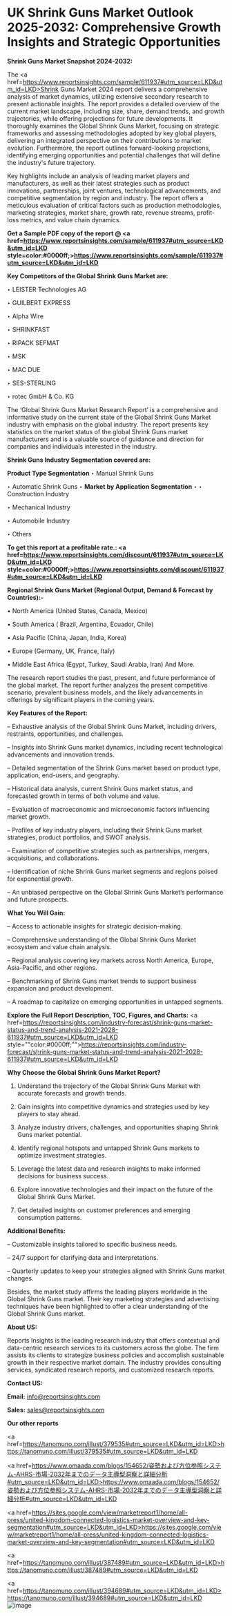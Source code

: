 # UK Shrink Guns Market Outlook 2025-2032: Comprehensive Growth Insights and Strategic Opportunities

<strong>Shrink Guns Market Snapshot 2024-2032:</strong>

The <a href=https://www.reportsinsights.com/sample/611937#utm_source=LKD&utm_id=LKD>Shrink Guns Market 2024 report</a> delivers a comprehensive analysis of market dynamics, utilizing extensive secondary research to present actionable insights. The report provides a detailed overview of the current market landscape, including size, share, demand trends, and growth trajectories, while offering projections for future developments. It thoroughly examines the Global Shrink Guns Market, focusing on strategic frameworks and assessing methodologies adopted by key global players, delivering an integrated perspective on their contributions to market evolution. Furthermore, the report outlines forward-looking projections, identifying emerging opportunities and potential challenges that will define the industry's future trajectory.

Key highlights include an analysis of leading market players and manufacturers, as well as their latest strategies such as product innovations, partnerships, joint ventures, technological advancements, and competitive segmentation by region and industry. The report offers a meticulous evaluation of critical factors such as production methodologies, marketing strategies, market share, growth rate, revenue streams, profit-loss metrics, and value chain dynamics.

<strong>Get a Sample PDF copy of the report @ <a href=https://www.reportsinsights.com/sample/611937#utm_source=LKD&utm_id=LKD style=color:#0000ff;>https://www.reportsinsights.com/sample/611937#utm_source=LKD&utm_id=LKD</a></strong>

<strong>Key Competitors of the Global Shrink Guns Market are:</strong>

‣ LEISTER Technologies AG

‣ GUILBERT EXPRESS

‣ Alpha Wire

‣ SHRINKFAST

‣ RIPACK SEFMAT

‣ MSK

‣ MAC DUE

‣ SES-STERLING

‣ rotec GmbH & Co. KG

The ‘Global Shrink Guns Market Research Report’ is a comprehensive and informative study on the current state of the Global Shrink Guns Market industry with emphasis on the global industry. The report presents key statistics on the market status of the global Shrink Guns market manufacturers and is a valuable source of guidance and direction for companies and individuals interested in the industry.

<strong>Shrink Guns Industry Segmentation covered are:</strong>

<strong>Product Type Segmentation</strong>
‣
Manual Shrink Guns

‣ Automatic Shrink Guns
‣ 
<strong>Market by Application Segmentation</strong>
‣
‣  Construction Industry

‣ Mechanical Industry

‣ Automobile Industry

‣ Others

<strong>To get this report at a profitable rate.: <a href=https://www.reportsinsights.com/discount/611937#utm_source=LKD&utm_id=LKD style=color:#0000ff;>https://www.reportsinsights.com/discount/611937#utm_source=LKD&utm_id=LKD</a></strong>

<strong>Regional Shrink Guns Market (Regional Output, Demand &amp; Forecast by Countries):-</strong>

• North America (United States, Canada, Mexico)

• South America ( Brazil, Argentina, Ecuador, Chile)

• Asia Pacific (China, Japan, India, Korea)

• Europe (Germany, UK, France, Italy)

• Middle East Africa (Egypt, Turkey, Saudi Arabia, Iran) And More.

The research report studies the past, present, and future performance of the global market. The report further analyzes the present competitive scenario, prevalent business models, and the likely advancements in offerings by significant players in the coming years.

<strong>Key Features of the Report:</strong>

– Exhaustive analysis of the Global Shrink Guns Market, including drivers, restraints, opportunities, and challenges.

– Insights into Shrink Guns market dynamics, including recent technological advancements and innovation trends.

– Detailed segmentation of the Shrink Guns market based on product type, application, end-users, and geography.

– Historical data analysis, current Shrink Guns market status, and forecasted growth in terms of both volume and value.

– Evaluation of macroeconomic and microeconomic factors influencing market growth.

– Profiles of key industry players, including their Shrink Guns market strategies, product portfolios, and SWOT analysis.

– Examination of competitive strategies such as partnerships, mergers, acquisitions, and collaborations.

– Identification of niche Shrink Guns market segments and regions poised for exponential growth.

– An unbiased perspective on the Global Shrink Guns Market’s performance and future prospects.

<strong>What You Will Gain:</strong>

– Access to actionable insights for strategic decision-making.

– Comprehensive understanding of the Global Shrink Guns Market ecosystem and value chain analysis.

– Regional analysis covering key markets across North America, Europe, Asia-Pacific, and other regions.

– Benchmarking of Shrink Guns market trends to support business expansion and product development.

– A roadmap to capitalize on emerging opportunities in untapped segments.

<strong>Explore the Full Report Description, TOC, Figures, and Charts:</strong>
<a href=https://reportsinsights.com/industry-forecast/shrink-guns-market-status-and-trend-analysis-2021-2028-611937#utm_source=LKD&utm_id=LKD style=""color:#0000ff;"">https://reportsinsights.com/industry-forecast/shrink-guns-market-status-and-trend-analysis-2021-2028-611937#utm_source=LKD&utm_id=LKD</a>

<strong>Why Choose the Global Shrink Guns Market Report?</strong>

1. Understand the trajectory of the Global Shrink Guns Market with accurate forecasts and growth trends.

2. Gain insights into competitive dynamics and strategies used by key players to stay ahead.

3. Analyze industry drivers, challenges, and opportunities shaping Shrink Guns market potential.

4. Identify regional hotspots and untapped Shrink Guns markets to optimize investment strategies.

5. Leverage the latest data and research insights to make informed decisions for business success.

6. Explore innovative technologies and their impact on the future of the Global Shrink Guns Market.

7. Get detailed insights on customer preferences and emerging consumption patterns.

<strong>Additional Benefits:</strong>

– Customizable insights tailored to specific business needs.

– 24/7 support for clarifying data and interpretations.

– Quarterly updates to keep your strategies aligned with Shrink Guns market changes.

Besides, the market study affirms the leading players worldwide in the Global Shrink Guns market. Their key marketing strategies and advertising techniques have been highlighted to offer a clear understanding of the Global Shrink Guns market.

<strong><strong>About US</strong>:</strong>

Reports Insights is the leading research industry that offers contextual and data-centric research services to its customers across the globe. The firm assists its clients to strategize business policies and accomplish sustainable growth in their respective market domain. The industry provides consulting services, syndicated research reports, and customized research reports.

<strong>Contact US:</strong>

<p class=><b>Email:</b> <a href=mailto:info@reportsinsights.com>info@reportsinsights.com</a></p>
<p class=><b>Sales:</b> <a href=mailto:sales@reportsinsights.com>sales@reportsinsights.com</a></p>

<strong>Our other reports</strong>

<a href=https://tanomuno.com/illust/379535#utm_source=LKD&utm_id=LKD>https://tanomuno.com/illust/379535#utm_source=LKD&utm_id=LKD</a>

<a href=https://www.omaada.com/blogs/154652/姿勢および方位参照システム-AHRS-市場-2032年までのデータ主導型洞察と詳細分析#utm_source=LKD&utm_id=LKD>https://www.omaada.com/blogs/154652/姿勢および方位参照システム-AHRS-市場-2032年までのデータ主導型洞察と詳細分析#utm_source=LKD&utm_id=LKD</a>

<a href=https://sites.google.com/view/marketreport1/home/all-press/united-kingdom-connected-logistics-market-overview-and-key-segmentation#utm_source=LKD&utm_id=LKD>https://sites.google.com/view/marketreport1/home/all-press/united-kingdom-connected-logistics-market-overview-and-key-segmentation#utm_source=LKD&utm_id=LKD</a>

<a href=https://tanomuno.com/illust/387489#utm_source=LKD&utm_id=LKD>https://tanomuno.com/illust/387489#utm_source=LKD&utm_id=LKD</a>

<a href=https://tanomuno.com/illust/394689#utm_source=LKD&utm_id=LKD>https://tanomuno.com/illust/394689#utm_source=LKD&utm_id=LKD</a>
![image](https://github.com/user-attachments/assets/33ada79f-a555-4eeb-9c14-51b08871697a)
